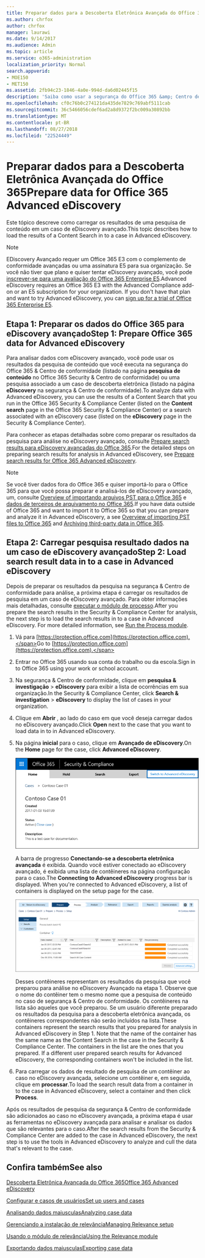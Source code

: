 ```yaml
---
title: Preparar dados para a Descoberta Eletrônica Avançada do Office 365
ms.author: chrfox
author: chrfox
manager: laurawi
ms.date: 9/14/2017
ms.audience: Admin
ms.topic: article
ms.service: o365-administration
localization_priority: Normal
search.appverid:
- MOE150
- MET150
ms.assetid: 2fb94c23-1846-4a0e-994d-da6d02445f15
description: 'Saiba como usar a segurança do Office 365 &amp; Centro de conformidade para preparar os dados do Office 365 para análise com eDiscovery avançadas do Office 365. '
ms.openlocfilehash: cf0c76b0c274121da435de7829c769abf5111cab
ms.sourcegitcommit: 36c5466056cdef6ad2a8d9372f2bc009a30892bb
ms.translationtype: MT
ms.contentlocale: pt-BR
ms.lasthandoff: 08/27/2018
ms.locfileid: "22524449"
---
```

# <a name="prepare-data-for-office-365-advanced-ediscovery"></a><span data-ttu-id="d0e0a-103">Preparar dados para a Descoberta Eletrônica Avançada do Office 365</span><span class="sxs-lookup"><span data-stu-id="d0e0a-103">Prepare data for Office 365 Advanced eDiscovery</span></span>

<span data-ttu-id="d0e0a-104">Este tópico descreve como carregar os resultados de uma pesquisa de conteúdo em um caso de eDiscovery avançado.</span><span class="sxs-lookup"><span data-stu-id="d0e0a-104">This topic describes how to load the results of a Content Search in to a case in Advanced eDiscovery.</span></span> 
  
> [!NOTE]
> <span data-ttu-id="d0e0a-p101">EDiscovery Avançado requer um Office 365 E3 com o complemento de conformidade avançadas ou uma assinatura E5 para sua organização. Se você não tiver que plano e quiser tentar eDiscovery avançado, você pode [inscrever-se para uma avaliação do Office 365 Enterprise E5](https://go.microsoft.com/fwlink/p/?LinkID=698279).</span><span class="sxs-lookup"><span data-stu-id="d0e0a-p101">Advanced eDiscovery requires an Office 365 E3 with the Advanced Compliance add-on or an E5 subscription for your organization. If you don't have that plan and want to try Advanced eDiscovery, you can [sign up for a trial of Office 365 Enterprise E5](https://go.microsoft.com/fwlink/p/?LinkID=698279).</span></span> 
  
## <a name="step-1-prepare-office-365-data-for-advanced-ediscovery"></a><span data-ttu-id="d0e0a-107">Etapa 1: Preparar os dados do Office 365 para eDiscovery avançado</span><span class="sxs-lookup"><span data-stu-id="d0e0a-107">Step 1: Prepare Office 365 data for Advanced eDiscovery</span></span>

<span data-ttu-id="d0e0a-108">Para analisar dados com eDiscovery avançado, você pode usar os resultados da pesquisa de conteúdo que você executa na segurança do Office 365 &amp; Centro de conformidade (listado na página **pesquisa de conteúdo** no Office 365 Security &amp; Centro de conformidade) ou uma pesquisa associado a um caso de descoberta eletrônica (listado na página **eDiscovery** na segurança &amp; Centro de conformidade).</span><span class="sxs-lookup"><span data-stu-id="d0e0a-108">To analyze data with Advanced eDiscovery, you can use the results of a Content Search that you run in the Office 365 Security &amp; Compliance Center (listed on the **Content search** page in the Office 365 Security &amp; Compliance Center) or a search associated with an eDiscovery case (listed on the **eDiscovery** page in the Security &amp; Compliance Center).</span></span> 
  
<span data-ttu-id="d0e0a-109">Para conhecer as etapas detalhadas sobre como preparar os resultados da pesquisa para análise no eDiscovery avançado, consulte [Prepare search results para eDiscovery avançadas do Office 365](prepare-search-results-for-advanced-ediscovery.md).</span><span class="sxs-lookup"><span data-stu-id="d0e0a-109">For the detailed steps on preparing search results for analysis in Advanced eDiscovery, see [Prepare search results for Office 365 Advanced eDiscovery](prepare-search-results-for-advanced-ediscovery.md).</span></span>
  
> [!NOTE]
> <span data-ttu-id="d0e0a-110">Se você tiver dados fora do Office 365 e quiser importá-lo para o Office 365 para que você possa preparar e analisá-los de eDiscovery avançado, um, consulte [Overview of importando arquivos PST para o Office 365](https://support.office.com/article/ba688e0a-0fcb-4bd7-8e57-2b669564ea84) e [dados de terceiros de arquivamento no Office 365](https://go.microsoft.com/fwlink/p/?linkid=716918).</span><span class="sxs-lookup"><span data-stu-id="d0e0a-110">If you have data outside of Office 365 and want to import it to Office 365 so that you can prepare and analyze it in Advanced eDiscovery, a see [Overview of importing PST files to Office 365](https://support.office.com/article/ba688e0a-0fcb-4bd7-8e57-2b669564ea84) and [Archiving third-party data in Office 365](https://go.microsoft.com/fwlink/p/?linkid=716918).</span></span> 
  
## <a name="step-2-load-search-result-data-in-to-a-case-in-advanced-ediscovery"></a><span data-ttu-id="d0e0a-111">Etapa 2: Carregar pesquisa resultado dados na um caso de eDiscovery avançado</span><span class="sxs-lookup"><span data-stu-id="d0e0a-111">Step 2: Load search result data in to a case in Advanced eDiscovery</span></span>

<span data-ttu-id="d0e0a-p102">Depois de preparar os resultados da pesquisa na segurança &amp; Centro de conformidade para análise, a próxima etapa é carregar os resultados de pesquisa em um caso de eDiscovery avançado. Para obter informações mais detalhadas, consulte [executar o módulo de processo](run-the-process-module-in-advanced-ediscovery.md).</span><span class="sxs-lookup"><span data-stu-id="d0e0a-p102">After you prepare the search results in the Security &amp; Compliance Center for analysis, the next step is to load the search results in to a case in Advanced eDiscovery. For more detailed information, see [Run the Process module](run-the-process-module-in-advanced-ediscovery.md).</span></span>
  
1. <span data-ttu-id="d0e0a-114">Vá para [https://protection.office.com](https://protection.office.com).</span><span class="sxs-lookup"><span data-stu-id="d0e0a-114">Go to [https://protection.office.com](https://protection.office.com).</span></span>
    
2. <span data-ttu-id="d0e0a-115">Entrar no Office 365 usando sua conta do trabalho ou da escola.</span><span class="sxs-lookup"><span data-stu-id="d0e0a-115">Sign in to Office 365 using your work or school account.</span></span>
    
3. <span data-ttu-id="d0e0a-116">Na segurança &amp; Centro de conformidade, clique em **pesquisa &amp; investigação** \> **eDiscovery** para exibir a lista de ocorrências em sua organização.</span><span class="sxs-lookup"><span data-stu-id="d0e0a-116">In the Security &amp; Compliance Center, click **Search &amp; investigation** \> **eDiscovery** to display the list of cases in your organization.</span></span> 
    
4. <span data-ttu-id="d0e0a-117">Clique em **Abrir** , ao lado do caso em que você deseja carregar dados no eDiscovery avançado.</span><span class="sxs-lookup"><span data-stu-id="d0e0a-117">Click **Open** next to the case that you want to load data in to in Advanced eDiscovery.</span></span> 
    
5. <span data-ttu-id="d0e0a-118">Na página **inicial** para o caso, clique em **Avançado de eDiscovery**.</span><span class="sxs-lookup"><span data-stu-id="d0e0a-118">On the **Home** page for the case, click **Advanced eDiscovery**.</span></span> 
    
    ![Clique em Alternar para descoberta eletrônica avançada para abrir o caso no eDiscovery avançado](media/8e34ba23-62e3-4e68-a530-b6ece39b54be.png)
  
    <span data-ttu-id="d0e0a-p103">A barra de progresso **Conectando-se a descoberta eletrônica avançada** é exibida. Quando você estiver conectado ao eDiscovery avançado, é exibida uma lista de contêineres na página configuração para o caso.</span><span class="sxs-lookup"><span data-stu-id="d0e0a-p103">The **Connecting to Advanced eDiscovery** progress bar is displayed. When you're connected to Advanced eDiscovery, a list of containers is displayed on the setup page for the case.</span></span> 
    
    ![O caso é exibido no eDiscovery avançado](media/8036e152-70dc-4bb7-9379-61c1ed8326b4.png)
  
     <span data-ttu-id="d0e0a-p104">Desses contêineres representam os resultados da pesquisa que você preparou para análise no eDiscovery Avançado na etapa 1. Observe que o nome do contêiner tem o mesmo nome que a pesquisa de conteúdo no caso de segurança &amp; Centro de conformidade. Os contêineres na lista são aqueles que você preparou. Se um usuário diferente preparado os resultados da pesquisa para a descoberta eletrônica avançada, os contêineres correspondentes não serão incluídos na lista.</span><span class="sxs-lookup"><span data-stu-id="d0e0a-p104">These containers represent the search results that you prepared for analysis in Advanced eDiscovery in Step 1. Note that the name of the container has the same name as the Content Search in the case in the Security &amp; Compliance Center. The containers in the list are the ones that you prepared. If a different user prepared search results for Advanced eDiscovery, the corresponding containers won't be included in the list.</span></span> 
    
6. <span data-ttu-id="d0e0a-127">Para carregar os dados de resultado de pesquisa de um contêiner ao caso no eDiscovery avançada, selecione um contêiner e, em seguida, clique em **processar**.</span><span class="sxs-lookup"><span data-stu-id="d0e0a-127">To load the search result data from a container in to the case in Advanced eDiscovery, select a container and then click **Process**.</span></span>
    
<span data-ttu-id="d0e0a-128">Após os resultados de pesquisa da segurança &amp; Centro de conformidade são adicionados ao caso no eDiscovery avançada, a próxima etapa é usar as ferramentas no eDiscovery avançada para analisar e analisar os dados que são relevantes para o caso.</span><span class="sxs-lookup"><span data-stu-id="d0e0a-128">After the search results from the Security &amp; Compliance Center are added to the case in Advanced eDiscovery, the next step is to use the tools in Advanced eDiscovery to analyze and cull the data that's relevant to the case.</span></span> 
  
## <a name="see-also"></a><span data-ttu-id="d0e0a-129">Confira também</span><span class="sxs-lookup"><span data-stu-id="d0e0a-129">See also</span></span>

[<span data-ttu-id="d0e0a-130">Descoberta Eletrônica Avançada do Office 365</span><span class="sxs-lookup"><span data-stu-id="d0e0a-130">Office 365 Advanced eDiscovery</span></span>](office-365-advanced-ediscovery.md)
  
[<span data-ttu-id="d0e0a-131">Configurar e casos de usuários</span><span class="sxs-lookup"><span data-stu-id="d0e0a-131">Set up users and cases</span></span>](set-up-users-and-cases-in-advanced-ediscovery.md)
  
[<span data-ttu-id="d0e0a-132">Analisando dados maiusculas</span><span class="sxs-lookup"><span data-stu-id="d0e0a-132">Analyzing case data</span></span>](analyze-case-data-with-advanced-ediscovery.md)
  
[<span data-ttu-id="d0e0a-133">Gerenciando a instalação de relevância</span><span class="sxs-lookup"><span data-stu-id="d0e0a-133">Managing Relevance setup</span></span>](manage-relevance-setup-in-advanced-ediscovery.md)
  
[<span data-ttu-id="d0e0a-134">Usando o módulo de relevância</span><span class="sxs-lookup"><span data-stu-id="d0e0a-134">Using the Relevance module</span></span>](use-relevance-in-advanced-ediscovery.md)
  
[<span data-ttu-id="d0e0a-135">Exportando dados maiusculas</span><span class="sxs-lookup"><span data-stu-id="d0e0a-135">Exporting case data</span></span>](export-case-data-in-advanced-ediscovery.md)

